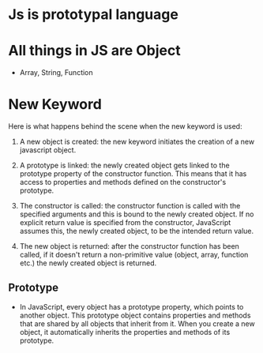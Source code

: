 # Js is prototypal language

# All things in JS are Object 
- Array, String, Function

# New Keyword
Here is what happens behind the scene when the new keyword is used: 
1. A new object is created: the new keyword initiates the creation of a new javascript object. 

2. A prototype is linked: the newly created object gets linked to the prototype property of the constructor function. This means that it has access to properties and methods defined on the constructor's prototype.

3. The constructor is called: the constructor function is called with the specified arguments and this is bound to the newly created object. If no explicit return value is specified from the constructor, JavaScript assumes this, the newly created object, to be the intended return value. 

4. The new object is returned: after the constructor function has been called, if it doesn't return a non-primitive value (object, array, function etc.) the newly created object is returned.



## Prototype
- In JavaScript, every object has a prototype property, which points to another object. This prototype object contains properties and methods that are shared by all objects that inherit from it. When you create a new object, it automatically inherits the properties and methods of its prototype.